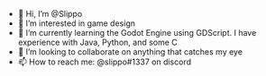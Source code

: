 - 👋 Hi, I’m @Slippo
- 👀 I’m interested in game design
- 🌱 I’m currently learning the Godot Engine using GDScript. I have experience with Java, Python, and some C
- 💞️ I’m looking to collaborate on anything that catches my eye
- 📫 How to reach me: @slippo#1337 on discord

<!---
Slippo/Slippo is a ✨ special ✨ repository because its `README.md` (this file) appears on your GitHub profile.
You can click the Preview link to take a look at your changes.
--->
